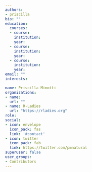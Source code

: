 ```yaml
---
authors:
- priscilla
bio: ""
education:
  courses:
  - course: 
    institution: 
    year:
  - course: 
    institution: 
    year:
  - course: 
    institution: 
    year:
email: ""
interests:

name: Priscilla Minotti
organizations:
- name: 
  url: ""
- name: R-Ladies
  url: "https://rladies.org"
role: 
social:
- icon: envelope
  icon_pack: fas
  link: '#contact'
- icon: twitter
  icon_pack: fab
  link: https://twitter.com/pmnatural
superuser: false
user_groups:
- Contributors
---
```


